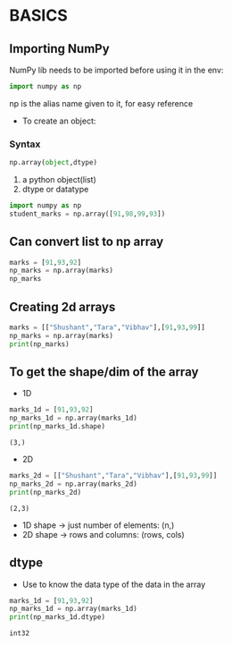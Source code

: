# BASICS
## Importing NumPy
NumPy lib needs to be imported before using it in the env: 
```python
import numpy as np
```
np is the alias name given to it, for easy reference

- To create an object: 
### Syntax
```python
np.array(object,dtype)
```
1. a python object(list)
2.  dtype or datatype

```python
import numpy as np
student_marks = np.array([91,98,99,93])
```
## Can convert list to np array 

```python
marks = [91,93,92]
np_marks = np.array(marks)
np_marks
```


## Creating 2d arrays
```python
marks = [["Shushant","Tara","Vibhav"],[91,93,99]]
np_marks = np.array(marks)
print(np_marks)
```

## To get the shape/dim of the array 
- 1D
```python
marks_1d = [91,93,92]
np_marks_1d = np.array(marks_1d)
print(np_marks_1d.shape)
```
```
(3,)
```

- 2D
```python
marks_2d = [["Shushant","Tara","Vibhav"],[91,93,99]]
np_marks_2d = np.array(marks_2d)
print(np_marks_2d)
```
```
(2,3)
```
- 1D shape → just number of elements: (n,)
- 2D shape → rows and columns: (rows, cols)

## dtype
- Use to know the data type of the data in the array
```python
marks_1d = [91,93,92]
np_marks_1d = np.array(marks_1d)
print(np_marks_1d.dtype)
```
```
int32
```


